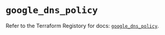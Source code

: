 # `google_dns_policy`

Refer to the Terraform Registory for docs: [`google_dns_policy`](https://registry.terraform.io/providers/hashicorp/google/5.29.0/docs/resources/dns_policy).
